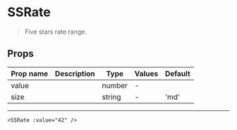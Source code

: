 # SSRate

> Five stars rate range.

## Props

| Prop name | Description | Type   | Values | Default |
| --------- | ----------- | ------ | ------ | ------- |
| value     |             | number | -      |         |
| size      |             | string | -      | 'md'    |

---

```vue live
<SSRate :value="42" />
```
